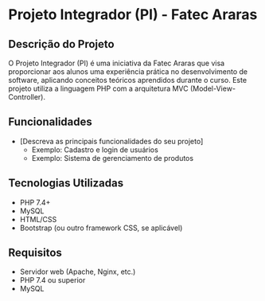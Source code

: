 # Projeto Integrador (PI) - Fatec Araras

## Descrição do Projeto

O Projeto Integrador (PI) é uma iniciativa da Fatec Araras que visa proporcionar aos alunos uma experiência prática no desenvolvimento de software, aplicando conceitos teóricos aprendidos durante o curso. Este projeto utiliza a linguagem PHP com a arquitetura MVC (Model-View-Controller).

## Funcionalidades

- [Descreva as principais funcionalidades do seu projeto]
  - Exemplo: Cadastro e login de usuários
  - Exemplo: Sistema de gerenciamento de produtos

## Tecnologias Utilizadas

- PHP 7.4+
- MySQL
- HTML/CSS
- Bootstrap (ou outro framework CSS, se aplicável)

## Requisitos

- Servidor web (Apache, Nginx, etc.)
- PHP 7.4 ou superior
- MySQL
